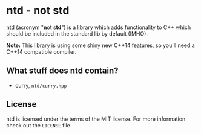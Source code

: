 # ntd - not std

ntd (acronym "**n**ot s**td**") is a library which adds functionality to C++ which should be included in the standard lib by default (IMHO).

**Note:** This library is using some shiny new C++14 features, so you'll need a C++14 compatible compiler.

## What stuff does ntd contain?

* curry, ``ntd/curry.hpp``

## License

ntd is licensed under the terms of the MIT license. For more information check out the ``LICENSE`` file.

